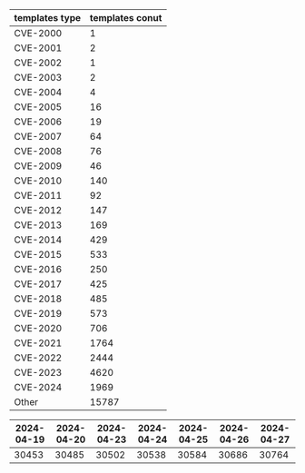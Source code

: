 | templates type | templates conut | 
| --- | --- | 
| CVE-2000 | 1 |
| CVE-2001 | 2 |
| CVE-2002 | 1 |
| CVE-2003 | 2 |
| CVE-2004 | 4 |
| CVE-2005 | 16 |
| CVE-2006 | 19 |
| CVE-2007 | 64 |
| CVE-2008 | 76 |
| CVE-2009 | 46 |
| CVE-2010 | 140 |
| CVE-2011 | 92 |
| CVE-2012 | 147 |
| CVE-2013 | 169 |
| CVE-2014 | 429 |
| CVE-2015 | 533 |
| CVE-2016 | 250 |
| CVE-2017 | 425 |
| CVE-2018 | 485 |
| CVE-2019 | 573 |
| CVE-2020 | 706 |
| CVE-2021 | 1764 |
| CVE-2022 | 2444 |
| CVE-2023 | 4620 |
| CVE-2024 | 1969 |
| Other | 15787 |


|2024-04-19 | 2024-04-20 | 2024-04-23 | 2024-04-24 | 2024-04-25 | 2024-04-26 | 2024-04-27|
|--- | ------ | ------ | ------ | ------ | ------ | ---|
|30453 | 30485 | 30502 | 30538 | 30584 | 30686 | 30764|

